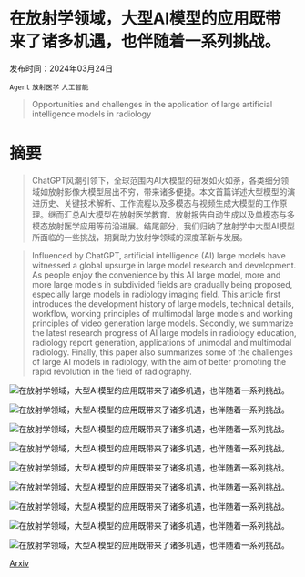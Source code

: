 # 在放射学领域，大型AI模型的应用既带来了诸多机遇，也伴随着一系列挑战。

发布时间：2024年03月24日

`Agent` `放射医学` `人工智能`

> Opportunities and challenges in the application of large artificial intelligence models in radiology

# 摘要

> ChatGPT风潮引领下，全球范围内AI大模型的研发如火如荼，各类细分领域如放射影像大模型层出不穷，带来诸多便捷。本文首篇详述大型模型的演进历史、关键技术解析、工作流程以及多模态与视频生成大模型的工作原理。继而汇总AI大模型在放射医学教育、放射报告自动生成以及单模态与多模态放射医学应用等前沿进展。结尾部分，我们归纳了放射学中大型AI模型所面临的一些挑战，期冀助力放射学领域的深度革新与发展。

> Influenced by ChatGPT, artificial intelligence (AI) large models have witnessed a global upsurge in large model research and development. As people enjoy the convenience by this AI large model, more and more large models in subdivided fields are gradually being proposed, especially large models in radiology imaging field. This article first introduces the development history of large models, technical details, workflow, working principles of multimodal large models and working principles of video generation large models. Secondly, we summarize the latest research progress of AI large models in radiology education, radiology report generation, applications of unimodal and multimodal radiology. Finally, this paper also summarizes some of the challenges of large AI models in radiology, with the aim of better promoting the rapid revolution in the field of radiography.

![在放射学领域，大型AI模型的应用既带来了诸多机遇，也伴随着一系列挑战。](../../../paper_images/2403.16112/x1.png)

![在放射学领域，大型AI模型的应用既带来了诸多机遇，也伴随着一系列挑战。](../../../paper_images/2403.16112/x2.png)

![在放射学领域，大型AI模型的应用既带来了诸多机遇，也伴随着一系列挑战。](../../../paper_images/2403.16112/x3.png)

![在放射学领域，大型AI模型的应用既带来了诸多机遇，也伴随着一系列挑战。](../../../paper_images/2403.16112/x4.png)

![在放射学领域，大型AI模型的应用既带来了诸多机遇，也伴随着一系列挑战。](../../../paper_images/2403.16112/x5.png)

![在放射学领域，大型AI模型的应用既带来了诸多机遇，也伴随着一系列挑战。](../../../paper_images/2403.16112/x6.png)

![在放射学领域，大型AI模型的应用既带来了诸多机遇，也伴随着一系列挑战。](../../../paper_images/2403.16112/x7.png)

![在放射学领域，大型AI模型的应用既带来了诸多机遇，也伴随着一系列挑战。](../../../paper_images/2403.16112/x8.png)

![在放射学领域，大型AI模型的应用既带来了诸多机遇，也伴随着一系列挑战。](../../../paper_images/2403.16112/x9.png)

[Arxiv](https://arxiv.org/abs/2403.16112)